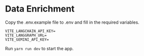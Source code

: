 # Data Enrichment

Copy the .env.example file to .env and fill in the required variables.

```
VITE_LANGCHAIN_API_KEY=
VITE_LANGGRAPH_URL=
VITE_GEMINI_API_KEY=
```

Run `yarn run dev` to start the app.

